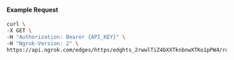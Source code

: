 <!-- Code generated for API Clients. DO NOT EDIT. -->

#### Example Request

```bash
curl \
-X GET \
-H "Authorization: Bearer {API_KEY}" \
-H "Ngrok-Version: 2" \
https://api.ngrok.com/edges/https/edghts_2rwwlTiZ4bXXTknbnwXTKo1pPW4/routes/edghtsrt_2rwwlTJaIsTFlE2ewfcSRPQRky6/request_headers
```
